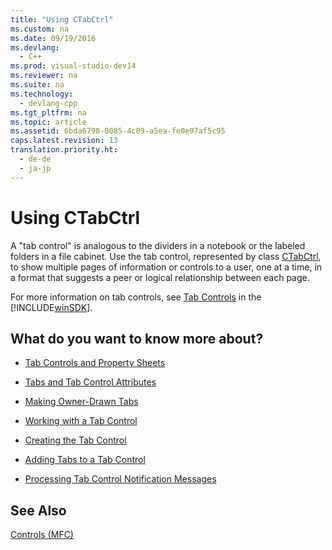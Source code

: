 ```yaml
---
title: "Using CTabCtrl"
ms.custom: na
ms.date: 09/19/2016
ms.devlang: 
  - C++
ms.prod: visual-studio-dev14
ms.reviewer: na
ms.suite: na
ms.technology: 
  - devlang-cpp
ms.tgt_pltfrm: na
ms.topic: article
ms.assetid: 6bda6798-0085-4c09-a5ea-fe0e97af5c95
caps.latest.revision: 13
translation.priority.ht: 
  - de-de
  - ja-jp
---
```

# Using CTabCtrl
A "tab control" is analogous to the dividers in a notebook or the labeled folders in a file cabinet. Use the tab control, represented by class [CTabCtrl](../vs140/CTabCtrl-Class.md), to show multiple pages of information or controls to a user, one at a time, in a format that suggests a peer or logical relationship between each page.  
  
 For more information on tab controls, see [Tab Controls](http://msdn.microsoft.com/library/windows/desktop/bb760550) in the [!INCLUDE[winSDK](../vs140/includes/winSDK_md.md)].  
  
## What do you want to know more about?  
  
-   [Tab Controls and Property Sheets](../vs140/Tab-Controls-and-Property-Sheets.md)  
  
-   [Tabs and Tab Control Attributes](../vs140/Tabs-and-Tab-Control-Attributes.md)  
  
-   [Making Owner-Drawn Tabs](../vs140/Making-Owner-Drawn-Tabs.md)  
  
-   [Working with a Tab Control](../vs140/Working-with-a-Tab-Control.md)  
  
-   [Creating the Tab Control](../vs140/Creating-the-Tab-Control.md)  
  
-   [Adding Tabs to a Tab Control](../vs140/Adding-Tabs-to-a-Tab-Control.md)  
  
-   [Processing Tab Control Notification Messages](../vs140/Processing-Tab-Control-Notification-Messages.md)  
  
## See Also  
 [Controls (MFC)](../vs140/Controls--MFC-.md)